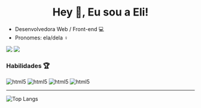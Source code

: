 <h1 align="center">Hey 👋, Eu sou a Eli!</h1>

- Desenvolvedora Web / Front-end 💻
- Pronomes: ela/dela ♀️ 

<div>
  <a href="https://www.linkedin.com/in/elipontes/" target='_blank'><img src="https://img.shields.io/badge/LinkedIn-0077B5?style=for-the-badge&logo=linkedin&logoColor=white"/></a>
  <a href="mailto:heliarapontes@hotmail.com" target='_blank'><img src="https://img.shields.io/badge/Gmail-D14836?style=for-the-badge&logo=gmail&logoColor=white"/></a>
</div>


<div>
 <h3> Habilidades 🏆 </h3>
    <img align="center" alt="html5" src="https://img.shields.io/badge/HTML5-E34F26?style=for-the-badge&logo=html5&logoColor=white"/>
    <img align="center" alt="html5" src="https://img.shields.io/badge/CSS3-1572B6?style=for-the-badge&logo=css3&logoColor=white"/>
    <img align="center" alt="html5" src="https://img.shields.io/badge/JavaScript-F7DF1E?style=for-the-badge&logo=javascript&logoColor=black"/>
    <img align="center" alt="html5" src="https://img.shields.io/badge/Node.js-43853D?style=for-the-badge&logo=node.js&logoColor=white"/>
</div>

---

![Top Langs](https://github-readme-stats.vercel.app/api/top-langs/?username=Elipontes&theme=dark&show_icons=true&layout=compact)


